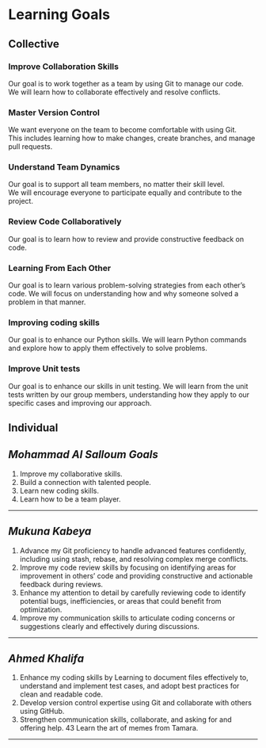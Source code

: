 # Learning Goals

## Collective

### Improve Collaboration Skills  

Our goal is to work together as a team by using Git to manage our code.  
We will learn how to collaborate effectively and resolve conflicts.

### Master Version Control  

We want everyone on the team to become comfortable with using Git.  
This includes learning how to make changes, create branches, and manage pull requests.

### Understand Team Dynamics  

Our goal is to support all team members, no matter their skill level.  
We will encourage everyone to participate equally and contribute to the project.

### Review Code Collaboratively  

Our goal is to learn how to review and provide constructive feedback on code.

### Learning From Each Other  

Our goal is to learn various problem-solving strategies from each other’s code.
We will focus on understanding how and why someone solved a problem in that manner.

### Improving coding skills

Our goal is to enhance our Python skills.
We will learn Python commands
and explore how to apply them effectively to solve problems.

### Improve Unit tests

Our goal is to enhance our skills in unit testing.
We will learn from the unit tests written by our group members,
understanding how they apply to our specific cases and improving our approach.

## Individual


## _Mohammad Al Salloum Goals_

1. Improve my collaborative skills.
2. Build a connection with talented people.
3. Learn new coding skills.
4. Learn how to be a team player.

---

## _Mukuna Kabeya_

1. Advance my Git proficiency to handle advanced features confidently,
    including using stash, rebase, and resolving complex merge conflicts.
2. Improve my code review skills by focusing on identifying areas for
    improvement in others’ code and providing constructive
    and actionable feedback during reviews.
3. Enhance my attention to detail by carefully reviewing code to identify potential bugs,
    inefficiencies, or areas that could benefit from optimization.
4. Improve my communication skills to articulate coding concerns
    or suggestions clearly and effectively during discussions.

---

## _Ahmed Khalifa_

1. Enhance my coding skills by Learning to document files effectively to,
understand and implement test cases, and adopt best practices for clean and
readable code.
2. Develop version control expertise using Git and collaborate with others using GitHub.
3. Strengthen communication skills, collaborate, and asking for and offering help.
43 Learn the art of memes from Tamara.

---
